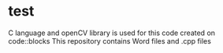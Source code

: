 # test
C language and openCV library is used for this code created on code::blocks
This repository contains Word files and .cpp files
